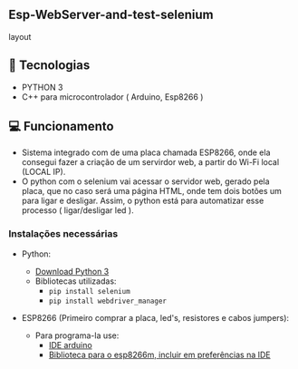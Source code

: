 ## Esp-WebServer-and-test-selenium

layout

## :rocket: Tecnologias
- PYTHON 3
- C++ para microcontrolador ( Arduino, Esp8266 )

## :computer: Funcionamento
- Sistema integrado com de uma placa chamada ESP8266, onde ela consegui fazer a criação de um servirdor web, a partir do Wi-Fi local (LOCAL IP). 
- O python com o selenium vai acessar o servidor web, gerado pela placa, que no caso será uma página HTML, onde tem dois botões um para ligar e desligar. Assim, o python está para automatizar esse processo ( ligar/desligar led ).

### Instalações necessárias
- Python:
   - [Download Python 3](https://python.org)
   - Bibliotecas utilizadas:
      - `pip install selenium`
      - `pip install webdriver_manager`

- ESP8266 (Primeiro comprar a placa, led's, resistores e cabos jumpers):
   - Para programa-la use:
      - [IDE arduino](https://arduino.cc)
      - [Biblioteca para o esp8266m, incluir em preferências na IDE](http://arduino.esp8266.com/stable/package_esp8266com_index.json) 